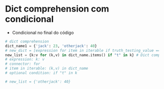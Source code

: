 # Dict comprehension com condicional

- Condicional no final do código
```python
# dict comprehension
dict_name1 = {'jack': 23, 'otherjack': 40}
# new_dict = [expression for item in iterable if truth_testing_value == True]
new_list = {k:v for (k,v) in dict_name.items() if "t" in k} # Dict comprehension
# expression: k: v
# connector: for
# item in iterable: (k,v) in dict_name
# optional condition: if "t" in k

# new_list = {'otherjack': 40}
```  
